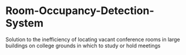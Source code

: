 # Room-Occupancy-Detection-System
Solution to the inefficiency of locating vacant conference rooms in large buildings on college grounds in which to study or hold meetings
